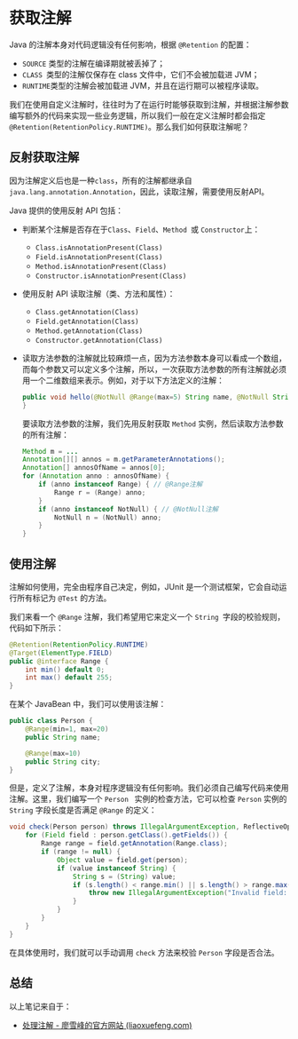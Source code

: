 # 获取注解

Java 的注解本身对代码逻辑没有任何影响，根据 `@Retention` 的配置：

- `SOURCE` 类型的注解在编译期就被丢掉了；
- `CLASS `类型的注解仅保存在 class 文件中，它们不会被加载进 JVM；
- `RUNTIME`类型的注解会被加载进 JVM，并且在运行期可以被程序读取。

我们在使用自定义注解时，往往时为了在运行时能够获取到注解，并根据注解参数编写额外的代码来实现一些业务逻辑，所以我们一般在定义注解时都会指定`@Retention(RetentionPolicy.RUNTIME)`。那么我们如何获取注解呢？

## 反射获取注解

因为注解定义后也是一种`class`，所有的注解都继承自 `java.lang.annotation.Annotation`，因此，读取注解，需要使用反射API。

Java 提供的使用反射 API 包括：

- 判断某个注解是否存在于`Class`、`Field`、`Method `或 `Constructor`上：
  - `Class.isAnnotationPresent(Class)`
  - `Field.isAnnotationPresent(Class)`
  - `Method.isAnnotationPresent(Class)`
  - `Constructor.isAnnotationPresent(Class)`

- 使用反射 API 读取注解（类、方法和属性）：
  - `Class.getAnnotation(Class)`
  - `Field.getAnnotation(Class)`
  - `Method.getAnnotation(Class)`
  - `Constructor.getAnnotation(Class)`

- 读取方法参数的注解就比较麻烦一点，因为方法参数本身可以看成一个数组，而每个参数又可以定义多个注解，所以，一次获取方法参数的所有注解就必须用一个二维数组来表示。例如，对于以下方法定义的注解：

  ```java
  public void hello(@NotNull @Range(max=5) String name, @NotNull String prefix) {
  }
  ```

  要读取方法参数的注解，我们先用反射获取 `Method` 实例，然后读取方法参数的所有注解：

  ```java
  Method m = ...
  Annotation[][] annos = m.getParameterAnnotations();
  Annotation[] annosOfName = annos[0];
  for (Annotation anno : annosOfName) {
      if (anno instanceof Range) { // @Range注解
          Range r = (Range) anno;
      }
      if (anno instanceof NotNull) { // @NotNull注解
          NotNull n = (NotNull) anno;
      }
  }
  ```

## 使用注解

注解如何使用，完全由程序自己决定，例如，JUnit 是一个测试框架，它会自动运行所有标记为 `@Test` 的方法。

我们来看一个 `@Range` 注解，我们希望用它来定义一个 `String `字段的校验规则，代码如下所示：

```java
@Retention(RetentionPolicy.RUNTIME)
@Target(ElementType.FIELD)
public @interface Range {
    int min() default 0;
    int max() default 255;
}
```

在某个 JavaBean 中，我们可以使用该注解：

```java
public class Person {
    @Range(min=1, max=20)
    public String name;

    @Range(max=10)
    public String city;
}
```

但是，定义了注解，本身对程序逻辑没有任何影响。我们必须自己编写代码来使用注解。这里，我们编写一个 `Person ` 实例的检查方法，它可以检查 `Person` 实例的 `String` 字段长度是否满足 `@Range` 的定义：

```java
void check(Person person) throws IllegalArgumentException, ReflectiveOperationException {
    for (Field field : person.getClass().getFields()) {
        Range range = field.getAnnotation(Range.class);
        if (range != null) {
            Object value = field.get(person);
            if (value instanceof String) {
                String s = (String) value;
                if (s.length() < range.min() || s.length() > range.max()) {
                    throw new IllegalArgumentException("Invalid field: " + field.getName());
                }
            }
        }
    }
}
```

在具体使用时，我们就可以手动调用 `check` 方法来校验 `Person` 字段是否合法。

## 总结

以上笔记来自于：

- [处理注解 - 廖雪峰的官方网站 (liaoxuefeng.com)](https://www.liaoxuefeng.com/wiki/1252599548343744/1265102026065728)

